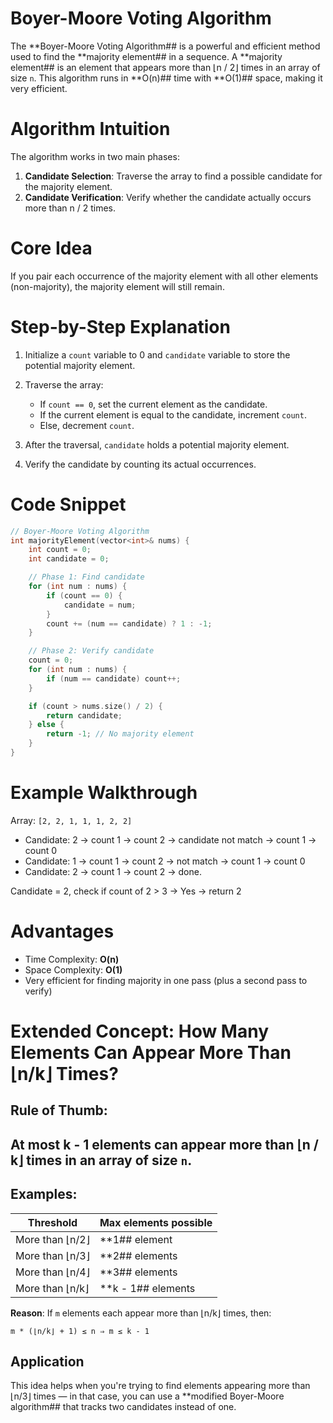 # Boyer-Moore Voting Algorithm

The **Boyer-Moore Voting Algorithm## is a powerful and efficient method used to find the **majority element## in a sequence. A **majority element## is an element that appears more than ⌊n / 2⌋ times in an array of size `n`. This algorithm runs in **O(n)## time with **O(1)## space, making it very efficient.


# Algorithm Intuition

The algorithm works in two main phases:

1. **Candidate Selection**: Traverse the array to find a possible candidate for the majority element.
2. **Candidate Verification**: Verify whether the candidate actually occurs more than n / 2 times.

# Core Idea

If you pair each occurrence of the majority element with all other elements (non-majority), the majority element will still remain.


# Step-by-Step Explanation

1. Initialize a `count` variable to 0 and `candidate` variable to store the potential majority element.
2. Traverse the array:

   * If `count == 0`, set the current element as the candidate.
   * If the current element is equal to the candidate, increment `count`.
   * Else, decrement `count`.
3. After the traversal, `candidate` holds a potential majority element.
4. Verify the candidate by counting its actual occurrences.


# Code Snippet

```cpp
// Boyer-Moore Voting Algorithm
int majorityElement(vector<int>& nums) {
    int count = 0;
    int candidate = 0;

    // Phase 1: Find candidate
    for (int num : nums) {
        if (count == 0) {
            candidate = num;
        }
        count += (num == candidate) ? 1 : -1;
    }

    // Phase 2: Verify candidate
    count = 0;
    for (int num : nums) {
        if (num == candidate) count++;
    }

    if (count > nums.size() / 2) {
        return candidate;
    } else {
        return -1; // No majority element
    }
}
```


# Example Walkthrough

Array: `[2, 2, 1, 1, 1, 2, 2]`

* Candidate: 2 → count 1 → count 2 → candidate not match → count 1 → count 0
* Candidate: 1 → count 1 → count 2 → not match → count 1 → count 0
* Candidate: 2 → count 1 → count 2 → done.

Candidate = 2, check if count of 2 > 3 → Yes → return 2

# Advantages

* Time Complexity: **O(n)**
* Space Complexity: **O(1)**
* Very efficient for finding majority in one pass (plus a second pass to verify)

# Extended Concept: How Many Elements Can Appear More Than ⌊n/k⌋ Times?

## Rule of Thumb: 

## At most k - 1 elements can appear more than ⌊n / k⌋ times in an array of size `n`.

## Examples: 

| Threshold       | Max elements possible |
| --------------- | --------------------- |
| More than ⌊n/2⌋ | **1## element         |
| More than ⌊n/3⌋ | **2## elements        |
| More than ⌊n/4⌋ | **3## elements        |
| More than ⌊n/k⌋ | **k - 1## elements    |

**Reason**: If `m` elements each appear more than ⌊n/k⌋ times, then:

```
m * (⌊n/k⌋ + 1) ≤ n ⇒ m ≤ k - 1
```

## Application 

This idea helps when you're trying to find elements appearing more than ⌊n/3⌋ times — in that case, you can use a **modified Boyer-Moore algorithm## that tracks two candidates instead of one.

